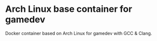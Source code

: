 # Arch Linux base container for gamedev

Docker container based on Arch Linux for gamedev with GCC & Clang.
